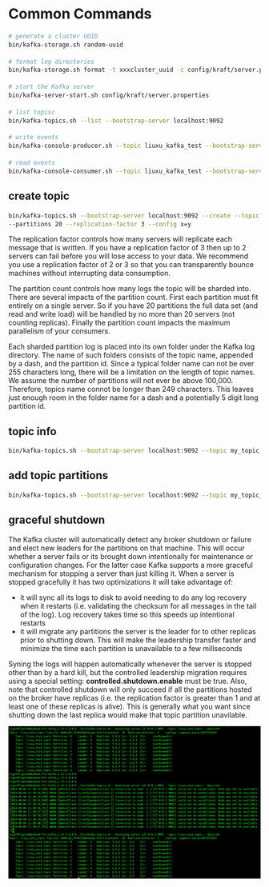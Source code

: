 # Common Commands
```sh
# generate a cluster UUID
bin/kafka-storage.sh random-uuid

# format log directories
bin/kafka-storage.sh format -t xxxcluster_uuid -c config/kraft/server.properties

# start the Kafka server
bin/kafka-server-start.sh config/kraft/server.properties

# list topisc
bin/kafka-topics.sh --list --bootstrap-server localhost:9092

# write events
bin/kafka-console-producer.sh --topic liuxu_kafka_test --bootstrap-server localhost:9092

# read events
bin/kafka-console-consumer.sh --topic liuxu_kafka_test --bootstrap-server localhost:9092 --from-beginning
```

## create topic
```sh
bin/kafka-topics.sh --bootstrap-server localhost:9092 --create --topic my_topic_name \
--partitions 20 --replication-factor 3 --config x=y
```
The replication factor controls how many servers will replicate each message that is written. If you have a replication factor of 3 then up to 2 servers can fail before you will lose access to your data. We recommend you use a replication factor of 2 or 3 so that you can transparently bounce machines without interrupting data consumption.

The partition count controls how many logs the topic will be sharded into. There are several impacts of the partition count. First each partition must fit entirely on a single server. So if you have 20 partitions the full data set (and read and write load) will be handled by no more than 20 servers (not counting replicas). Finally the partition count impacts the maximum parallelism of your consumers.

Each sharded partition log is placed into its own folder under the Kafka log directory. The name of such folders consists of the topic name, appended by a dash, and the partition id. Since a typical folder name can not be over 255 characters long, there will be a limitation on the length of topic names. We assume the number of partitions will not ever be above 100,000. Therefore, topics name connot be longer than 249 characters. This leaves just enough room in the folder name for a dash and a potentially 5 digit long partition id.

## topic info 
```sh
bin/kafka-topics.sh --bootstrap-server localhost:9092 --topic my_topic_name --describe 
```

## add topic partitions
```sh
bin/kafka-topics.sh --bootstrap-server localhost:9092 --topic my_topic_name --alter --partitions 40
```

## graceful shutdown
The Kafka cluster will automatically detect any broker shutdown or failure and elect new leaders for the partitions on that machine. This will occur whether a server fails or its brought down intentionally for maintenance or configuration changes. For the latter case Kafka supports a more graceful mechanism for stopping a server than just killing it. When a server is stopped gracefully it has two optimizations it will take advantage of:
- it will sync all its logs to disk to avoid needing to do any log recovery when it restarts (i.e. validating the checksum for all messages in the tail of the log). Log recovery takes time so this speeds up intentional restarts
- it will migrate any partitions the server is the leader for to other replicas prior to shutting down. This will make the leadership transfer faster and minimize the time each partition is unavailable to a few millseconds

Syning the logs will happen automatically whenever the server is stopped other than by a hard kill, but the controlled leadership migration requires using a special setting: **controlled.shutdown.enable** must be true. Also, note that controlled shutdown will only succeed if all the partitions hosted on the broker have replicas (i.e. the replication factor is greater than 1 and at least one of these replicas is alive). This is generally what you want since shutting down the last replica would make that topic partition unavilable.

![Kafka topic partition distribution after one broker shutdown](../images/kafka/kafka-topic-partition-distribution-after-one-broker-shutdown.jpeg)